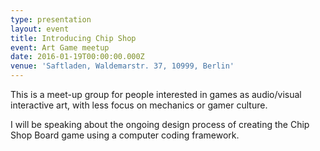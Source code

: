 ```yaml
---
type: presentation
layout: event
title: Introducing Chip Shop
event: Art Game meetup
date: 2016-01-19T00:00:00.000Z
venue: 'Saftladen, Waldemarstr. 37, 10999, Berlin'
---
```


This is a  meet-up group for people interested in games as audio/visual interactive art, with less focus on mechanics or gamer culture.

I will be speaking about the ongoing design process of creating the Chip Shop Board game using a computer coding framework.
